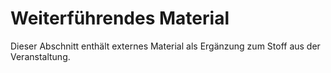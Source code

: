 # Weiterführendes Material

Dieser Abschnitt enthält externes Material als Ergänzung zum Stoff aus der Veranstaltung.